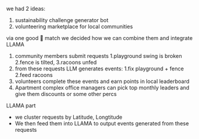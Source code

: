 

we had 2 ideas: 
1. sustainability challenge generator bot
2. volunteering marketplace for local communities

via one good 🏓 match we decided how we can combine them and integrate LLAMA

1. community members submit requests 1.playground swing is broken 2.fence is tilted, 3.racoons unfed
2. from these requests LLM generates events: 1.fix playground + fence 2.feed racoons
3. volunteers complete these events and earn points in local leaderboard
4. Apartment complex office managers can pick top monthly leaders and give them discounts or some other percs

LLAMA part
- we cluster requests by Latitude, Longtitude
- We then feed them into LLAMA to output events generated from these requests